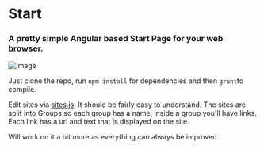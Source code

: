 # Start
### A pretty simple Angular based Start Page for your web browser.

![image](http://puu.sh/5pnFg.png)

Just clone the repo, run `npm install` for dependencies and then `grunt`to compile.

Edit sites via [sites.js](https://github.com/Tomo-san/start/blob/master/src/js/site.js). It should be fairly easy to understand. The sites are split into Groups so each group has a name, inside a group you'll have links. Each link has a url and text that is displayed on the site.

Will work on it a bit more as everything can always be improved.